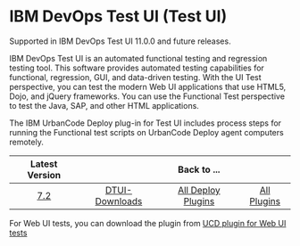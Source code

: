 # IBM DevOps Test UI (Test UI)

Supported in IBM DevOps Test UI 11.0.0 and future releases.

IBM DevOps Test UI is an automated functional testing and regression testing tool. This software provides automated testing capabilities for functional, regression, GUI, and data-driven testing. With the UI Test perspective, you can test the modern Web UI applications that use HTML5, Dojo, and jQuery frameworks. You can use the Functional Test perspective to test the Java, SAP, and other HTML applications.

The IBM UrbanCode Deploy plug-in for Test UI includes process steps for running the Functional test scripts on UrbanCode Deploy agent computers remotely.

|Latest Version||Back to ...||
| :---: | :---: | :---: | :---: |
|[7.2](https://raw.githubusercontent.com/UrbanCode/IBM-UCD-PLUGINS/main/files/IBMDevOpsTestUI/DTUI-FunctionalTest-DD-IBM-7.2.zip)|[DTUI-Downloads](downloads.md)|[All Deploy Plugins](../README.md)|[All Plugins](../../index.md)|

For Web UI tests, you can download the plugin from [UCD plugin for Web UI tests](https://github.com/UrbanCode/IBM-UCx-PLUGIN-DOCS/blob/main/docs/UCD/IBMDevOpsTestUIWebUI/README.md) 
